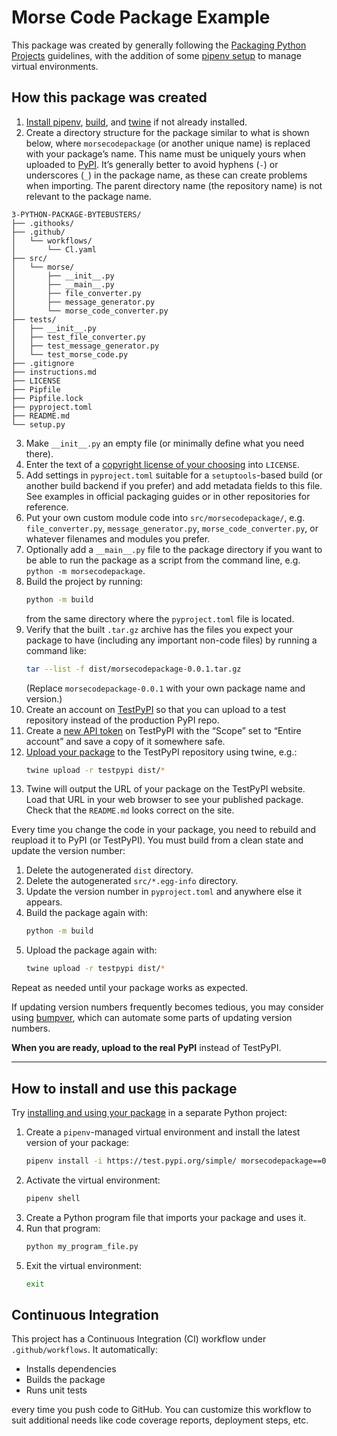 # Morse Code Package Example

This package was created by generally following the [Packaging Python Projects](https://packaging.python.org/en/latest/tutorials/packaging-projects/) guidelines, with the addition of some [pipenv setup](https://packaging.python.org/en/latest/tutorials/managing-dependencies/) to manage virtual environments.

## How this package was created

1. [Install pipenv](https://packaging.python.org/en/latest/tutorials/managing-dependencies/#managing-dependencies), [build](https://packaging.python.org/en/latest/tutorials/packaging-projects/#generating-distribution-archives), and [twine](https://packaging.python.org/en/latest/key_projects/#twine) if not already installed.
2. Create a directory structure for the package similar to what is shown below, where `morsecodepackage` (or another unique name) is replaced with your package’s name. This name must be uniquely yours when uploaded to [PyPI](https://pypi.org/). It’s generally better to avoid hyphens (`-`) or underscores (`_`) in the package name, as these can create problems when importing. The parent directory name (the repository name) is not relevant to the package name.

```
3-PYTHON-PACKAGE-BYTEBUSTERS/
├── .githooks/
├── .github/
│   └── workflows/
│       └── Cl.yaml
├── src/
│   └── morse/
│       ├── __init__.py
│       ├── __main__.py
│       ├── file_converter.py
│       ├── message_generator.py
│       └── morse_code_converter.py
├── tests/
│   ├── __init__.py
│   ├── test_file_converter.py
│   ├── test_message_generator.py
│   └── test_morse_code.py
├── .gitignore
├── instructions.md
├── LICENSE
├── Pipfile
├── Pipfile.lock
├── pyproject.toml
├── README.md
└── setup.py
```

3. Make `__init__.py` an empty file (or minimally define what you need there).
4. Enter the text of a [copyright license of your choosing](https://choosealicense.com/) into `LICENSE`.
5. Add settings in `pyproject.toml` suitable for a `setuptools`-based build (or another build backend if you prefer) and add metadata fields to this file. See examples in official packaging guides or in other repositories for reference.
6. Put your own custom module code into `src/morsecodepackage/`, e.g. `file_converter.py`, `message_generator.py`, `morse_code_converter.py`, or whatever filenames and modules you prefer.
7. Optionally add a `__main__.py` file to the package directory if you want to be able to run the package as a script from the command line, e.g. `python -m morsecodepackage`.
8. Build the project by running:
   ```bash
   python -m build
   ```
   from the same directory where the `pyproject.toml` file is located.
9. Verify that the built `.tar.gz` archive has the files you expect your package to have (including any important non-code files) by running a command like:
   ```bash
   tar --list -f dist/morsecodepackage-0.0.1.tar.gz
   ```
   (Replace `morsecodepackage-0.0.1` with your own package name and version.)
10. Create an account on [TestPyPI](https://test.pypi.org/) so that you can upload to a test repository instead of the production PyPI repo.
11. Create a [new API token](https://test.pypi.org/manage/account/#api-tokens) on TestPyPI with the “Scope” set to “Entire account” and save a copy of it somewhere safe.
12. [Upload your package](morsecodepackage) to the TestPyPI repository using twine, e.g.:
    ```bash
    twine upload -r testpypi dist/*
    ```
13. Twine will output the URL of your package on the TestPyPI website. Load that URL in your web browser to see your published package. Check that the `README.md` looks correct on the site.

Every time you change the code in your package, you need to rebuild and reupload it to PyPI (or TestPyPI). You must build from a clean state and update the version number:

1. Delete the autogenerated `dist` directory.
2. Delete the autogenerated `src/*.egg-info` directory.
3. Update the version number in `pyproject.toml` and anywhere else it appears.
4. Build the package again with:
   ```bash
   python -m build
   ```
5. Upload the package again with:
   ```bash
   twine upload -r testpypi dist/*
   ```

Repeat as needed until your package works as expected.

If updating version numbers frequently becomes tedious, you may consider using [bumpver](https://pypi.org/project/bumpver/#configuration-setup), which can automate some parts of updating version numbers.

**When you are ready, upload to the real PyPI** instead of TestPyPI.

---

## How to install and use this package

Try [installing and using your package](https://packaging.python.org/en/latest/tutorials/packaging-projects/#installing-your-newly-uploaded-package) in a separate Python project:

1. Create a `pipenv`-managed virtual environment and install the latest version of your package:
   ```bash
   pipenv install -i https://test.pypi.org/simple/ morsecodepackage==0.0.1
   ```
2. Activate the virtual environment:
   ```bash
   pipenv shell
   ```
3. Create a Python program file that imports your package and uses it.
4. Run that program:
   ```bash
   python my_program_file.py
   ```
5. Exit the virtual environment:
   ```bash
   exit
   ```

## Continuous Integration

This project has a Continuous Integration (CI) workflow under `.github/workflows`. It automatically:

- Installs dependencies
- Builds the package
- Runs unit tests

every time you push code to GitHub. You can customize this workflow to suit additional needs like code coverage reports, deployment steps, etc.


